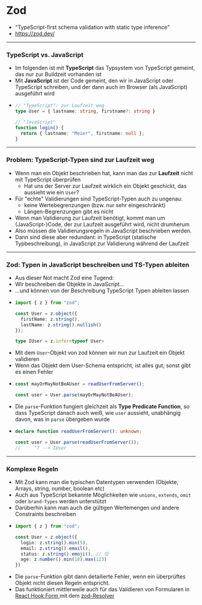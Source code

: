 # Zod

* "TypeScript-first schema validation with static type inference"
* https://zod.dev/
---
### TypeScript vs. JavaScript
<!-- .slide: class="left" --> 
- Im folgenden ist mit **TypeScript** das Typsystem von TypeScript gemeint, das nur zur Buildzeit vorhanden ist
- Mit **JavaScript** ist der Code gemeint, den wir in JavaScript oder TypeScript schreiben, und der dann auch im Browser (als JavaScript) ausgeführt wird
* ```typescript
  // "TypeScript": zur Laufzeit weg
  type User = { lastname: string, firstname?: string }
  
  // "JavaScript"
  function login() {
    return { lastname: "Meier", firstname: null };
  }
  ```
---
### Problem: TypeScript-Typen sind zur Laufzeit weg

- Wenn man ein Objekt beschrieben hat, kann man das zur **Laufzeit** nicht mit TypeScript überprüfen
  - Hat uns der Server zur Laufzeit wirklich ein Objekt geschickt, das aussieht wie ein `User`?
- Für "echte" Validierungen sind TypeScript-Typen auch zu ungenau:
  - keine Wertebegrenzungen (bzw. nur sehr eingeschränkt)
  - Längen-Begrenzungen gibt es nicht
- Wenn man Validierung zur Laufzeit benötigt, kommt man um (JavaScript-)Code, der zur Laufzeit ausgeführt wird, nicht drumherum
- Also müssen die Validierungsregeln in JavaScript beschrieben werden. 
- Dann sind diese aber redundant: in TypeScript (statische Typbeschreibung), in JavaScript zur Validierung während der Laufzeit

---
### Zod: Typen in JavaScript beschreiben und TS-Typen ableiten

* Aus dieser Not macht Zod eine Tugend:
* Wir beschreiben die Objekte in JavaScript...
* ...und können von der Beschreibung TypeScript Typen ableiten lassen
* ```typescript
  import { z } from "zod";
  
  const User = z.object({
    firstName: z.string(),
    lastName: z.string().nullish()
  });
  
  type IUser = z.infer<typeof User>
  ```
* Mit dem `User`-Objekt von zod können wir nun zur Laufzeit ein Objekt validieren
* Wenn das Objekt dem User-Schema entspricht, ist alles gut, sonst gibt es einen Fehler
* ```typescript
  const mayOrMayNotBeAUser = readUserFromServer();
  
  const user = User.parse(mayOrMayNotBeAUser);
  ```
* Die `parse`-Funktion fungiert gleichzeit als **Type Predicate Function**, so dass TypeScript
 danach auch weiß, wie `user` aussieht, unabhängig davon, was in `parse` übergeben wurde
* ```typescript
  declare function readUserFromServer(): unknown;
  
  const user = User.parse(readUserFromServer());
  //     ^? --> IUser
  
  ```
---
### Komplexe Regeln
* Mit Zod kann man die typischen Datentypen verwenden (Objekte, Arrays, string, number, boolean etc)
* Auch aus TypeScript bekannte Möglichkeiten wie `unions`, `extends`, `omit` oder `brand-Types` werden unterstützt
* Darüberhin kann man auch die gültigen Wertemengen und andere Constraints beschreiben
* ```typescript
  import { z } from "zod";
  
  const User = z.object({
    login: z.string().min(5),
    email: z.string().email(),
    status: z.string().emoji(), // 😊
    age: z.number().min(18).max(123)
  })
  ```
* Die `parse`-Funktion gibt dann detailierte Fehler, wenn ein überprüftes Objekt nicht diesen Regeln entspricht. 
* Das funktioniert mittlerweile auch für das Validieren von Formularen in [React Hook Form
](https://react-hook-form.com/) mit dem [zod-Resolver](https://github.com/react-hook-form/resolvers#zod)  